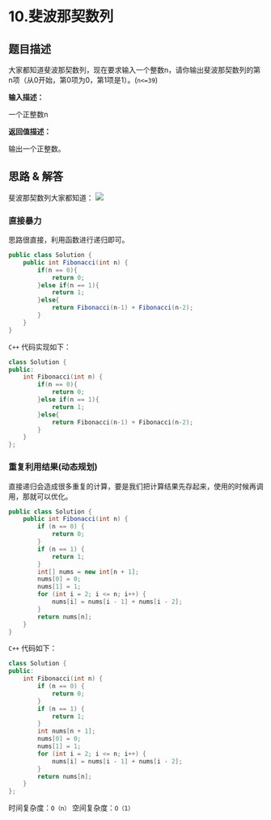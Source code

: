 # 10.斐波那契数列

## 题目描述

大家都知道斐波那契数列，现在要求输入一个整数n，请你输出斐波那契数列的第n项（从0开始，第0项为0，第1项是1）。(`n<=39`)

**输入描述：**

一个正整数n

**返回值描述：**

输出一个正整数。

## 思路 & 解答
斐波那契数列大家都知道：
![](https://imgconvert.csdnimg.cn/aHR0cHM6Ly9tYXJrZG93bnBpY3R1cmUub3NzLWNuLXFpbmdkYW8uYWxpeXVuY3MuY29tLzIwMjAwNzA1MjMzODI0LnBuZw?x-oss-process=image/format,png)

### 直接暴力
思路很直接，利用函数进行递归即可。

```java
public class Solution {
    public int Fibonacci(int n) {
        if(n == 0){
            return 0;
        }else if(n == 1){
            return 1;
        }else{
            return Fibonacci(n-1) + Fibonacci(n-2);
        }
    }
}
```

`C++` 代码实现如下：

```C++
class Solution {
public:
    int Fibonacci(int n) {
        if(n == 0){
            return 0;
        }else if(n == 1){
            return 1;
        }else{
            return Fibonacci(n-1) + Fibonacci(n-2);
        }
    }
};
```

### 重复利用结果(动态规划)
直接递归会造成很多重复的计算，要是我们把计算结果先存起来，使用的时候再调用，那就可以优化。
```java
public class Solution {
    public int Fibonacci(int n) {
        if (n == 0) {
            return 0;
        }
        if (n == 1) {
            return 1;
        }
        int[] nums = new int[n + 1];
        nums[0] = 0;
        nums[1] = 1;
        for (int i = 2; i <= n; i++) {
            nums[i] = nums[i - 1] + nums[i - 2];
        }
        return nums[n];
    }
}
```

`C++` 代码如下：

```C++
class Solution {
public:
    int Fibonacci(int n) {
        if (n == 0) {
            return 0;
        }
        if (n == 1) {
            return 1;
        }
        int nums[n + 1];
        nums[0] = 0;
        nums[1] = 1;
        for (int i = 2; i <= n; i++) {
            nums[i] = nums[i - 1] + nums[i - 2];
        }
        return nums[n];
    }
};
```

时间复杂度：`O（n）` 空间复杂度：`O（1）`

